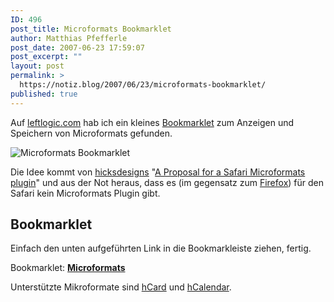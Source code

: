```yaml
---
ID: 496
post_title: Microformats Bookmarklet
author: Matthias Pfefferle
post_date: 2007-06-23 17:59:07
post_excerpt: ""
layout: post
permalink: >
  https://notiz.blog/2007/06/23/microformats-bookmarklet/
published: true
---
```

Auf <a href="http://leftlogic.com/lounge/articles/microformats_bookmarklet">leftlogic.com</a> hab ich ein kleines <a href="http://de.wikipedia.org/wiki/Bookmarklet">Bookmarklet</a> zum Anzeigen und Speichern von Microformats gefunden.

<img class="aligncenter" src='http://notiz.blog/wp-content/uploads/2007/06/mac_microformat.jpg' alt='Microformats Bookmarklet' />

Die Idee kommt von <a href="http://www.hicksdesign.co.uk">hicksdesigns</a> "<a href="http://www.hicksdesign.co.uk/journal/a-proposal-for-a-safari-microformats-plugin">A Proposal for a Safari Microformats plugin</a>" und aus der Not heraus, dass es (im gegensatz zum <a href="http://notiz.blog/2007/01/03/tails-vs-operator/">Firefox</a>) für den Safari kein Microformats Plugin gibt.

<h2>Bookmarklet</h2>
Einfach den unten aufgeführten Link in die Bookmarkleiste ziehen, fertig.

Bookmarklet: <strong><a href="javascript:if%20(!document.getElementById('MF_jq'))%20{var%20q=document.createElement('script');q.setAttribute('id',%20'MF_jq');q.setAttribute('src',%20'http://code.jquery.com/jquery-latest.pack.js');document.getElementsByTagName('body')[0].appendChild(q);}%20var%20s=document.createElement('script');s.setAttribute('id','MF_loader');%20s.setAttribute('src',%20'http://leftlogic.com/js/microformats.js');document.getElementsByTagName('head')[0].appendChild(s);void(s);">Microformats</a></strong>

Unterstützte Mikroformate sind <a href="http://microformats.org/wiki/hCard">hCard</a> und <a href="http://microformats.org/wiki/hCalendar">hCalendar</a>.